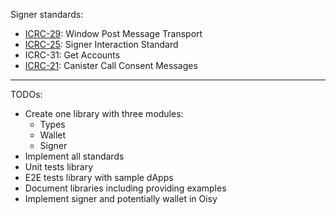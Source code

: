 Signer standards:

- [ICRC-29](https://github.com/dfinity/wg-identity-authentication/blob/main/topics/icrc_29_window_post_message_transport.md): Window Post Message Transport
- [ICRC-25](https://github.com/dfinity/wg-identity-authentication/blob/main/topics/icrc_25_signer_interaction_standard.md#summary): Signer Interaction Standard
- ICRC-31: Get Accounts
- [ICRC-21](https://github.com/dfinity/wg-identity-authentication/blob/main/topics/ICRC-21/icrc_21_consent_msg.md): Canister Call Consent Messages

---

TODOs:

- Create one library with three modules:
  - Types
  - Wallet
  - Signer
- Implement all standards
- Unit tests library
- E2E tests library with sample dApps
- Document libraries including providing examples
- Implement signer and potentially wallet in Oisy

